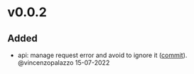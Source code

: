 # v0.0.2

## Added
- api: manage request error and avoid to ignore it ([commit](https://github.com/clightning4j/lnlambda/commit/591cc718eaa2bee97b6be15224942a2679979f6f)). @vincenzopalazzo 15-07-2022
